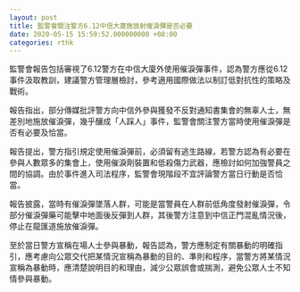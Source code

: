 ```yaml
---
layout: post
title: 監警會關注警方6.12中信大廈施放射催淚彈是否必要
date: 2020-05-15 15:59:52.000000000 +08:00
categories: rthk
---
```


監警會報告包括審視了6.12警方在中信大廈外使用催淚彈事件，認為警方應從6.12事件汲取教訓，建議警方管理層檢討，參考適用國際做法以制訂低對抗性的策略及戰術。

報告指出，部分傳媒批評警方向中信外參與獲發不反對通知書集會的無辜人士，無差別地施放催淚彈，幾乎釀成「人踩人」事件，監警會關注警方當時使用催淚彈是否有必要及恰當。

報告提出，警方指引規定使用催淚彈前，必須留有逃生路線，若警方認為有必要在參與人數眾多的集會上，使用催淚劑裝置和低殺傷力武器，應檢討如何加強警員之間的協調。由於事件進入司法程序，監警會現階段不宜評論警方當日行動是否恰當。

報告披露，當時有催淚彈墜落人群，可能是當警員在人群前低角度發射催淚彈，令部分催淚彈藥可能擊中地面後反彈到人群，其後警方注意到中信正門混亂情況後，停止在龍匯道施放催淚彈。 

至於當日警方宣稱在場人士參與暴動，報告認為，警方應制定有關暴動的明確指引，應考慮向公眾交代把某情況宣稱為暴動的目的、準則和程序，當警方將某情況宣稱為暴動時，應清楚說明目的和理由，減少公眾誤會或揣測，避免公眾人士不知情參與暴動。
